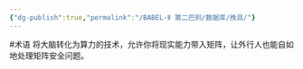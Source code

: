 ```yaml
---
{"dg-publish":true,"permalink":"/BABEL-Ⅱ 第二巴别/数据库/挽具/"}
---
```


#术语 
将大脑转化为算力的技术，允许你将现实能力带入矩阵，让外行人也能自如地处理矩阵安全问题。